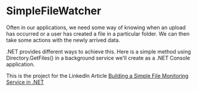 # SimpleFileWatcher

Often in our applications, we need some way of knowing when an upload has occurred or a user has created a file in a particular folder. We can then take some actions with the newly arrived data. 

.NET provides different ways to achieve this. Here is a simple method using Directory.GetFiles() in a background service we'll create as a .NET Console application.

This is the project for the LinkedIn Article [Building a Simple File Monitoring Service in .NET](https://www.linkedin.com/pulse/building-simple-file-monitoring-service-net-roger-jesrani-bmyke/)

